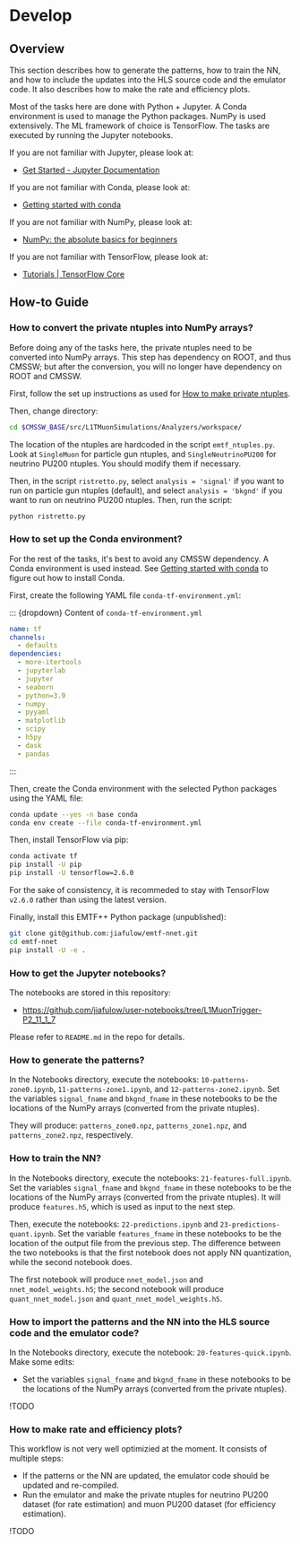# Develop

## Overview

This section describes how to generate the patterns, how to train the NN, and how to include the updates into the HLS source code and the emulator code. It also describes how to make the rate and efficiency plots.

Most of the tasks here are done with Python + Jupyter. A Conda environment is used to manage the Python packages. NumPy is used extensively. The ML framework of choice is TensorFlow. The tasks are executed by running the Jupyter notebooks.

If you are not familiar with Jupyter, please look at:

- [Get Started - Jupyter Documentation](https://jupyter.readthedocs.io/en/latest/content-quickstart.html)

If you are not familiar with Conda, please look at:

- [Getting started with conda](https://conda.io/projects/conda/en/latest/user-guide/getting-started.html)

If you are not familiar with NumPy, please look at:

- [NumPy: the absolute basics for beginners](https://numpy.org/doc/stable/user/absolute_beginners.html)

If you are not familiar with TensorFlow, please look at:

- [Tutorials | TensorFlow Core](https://www.tensorflow.org/tutorials)

## How-to Guide

### How to convert the private ntuples into NumPy arrays?

Before doing any of the tasks here, the private ntuples need to be converted into NumPy arrays. This step has dependency on ROOT, and thus CMSSW; but after the conversion, you will no longer have dependency on ROOT and CMSSW.

First, follow the set up instructions as used for [How to make private ntuples](usage.html#how-to-make-private-ntuples).

Then, change directory:

``` bash
cd $CMSSW_BASE/src/L1TMuonSimulations/Analyzers/workspace/
```

The location of the ntuples are hardcoded in the script `emtf_ntuples.py`. Look at `SingleMuon` for particle gun ntuples, and `SingleNeutrinoPU200` for neutrino PU200 ntuples. You should modify them if necessary.

Then, in the script `ristretto.py`, select `analysis = 'signal'` if you want to run on particle gun ntuples (default), and select `analysis = 'bkgnd'` if you want to run on neutrino PU200 ntuples. Then, run the script:

``` bash
python ristretto.py
```

### How to set up the Conda environment?

For the rest of the tasks, it's best to avoid any CMSSW dependency. A Conda environment is used instead. See [Getting started with conda](https://conda.io/projects/conda/en/latest/user-guide/getting-started.html) to figure out how to install Conda.

First, create the following YAML file `conda-tf-environment.yml`:

::: {dropdown} Content of `conda-tf-environment.yml`

``` yaml
name: tf
channels:
  - defaults
dependencies:
  - more-itertools
  - jupyterlab
  - jupyter
  - seaborn
  - python=3.9
  - numpy
  - pyyaml
  - matplotlib
  - scipy
  - h5py
  - dask
  - pandas
```

:::

Then, create the Conda environment with the selected Python packages using the YAML file:

``` bash
conda update --yes -n base conda
conda env create --file conda-tf-environment.yml
```

Then, install TensorFlow via pip:

``` bash
conda activate tf
pip install -U pip
pip install -U tensorflow=2.6.0
```

For the sake of consistency, it is recommeded to stay with TensorFlow `v2.6.0` rather than using the latest version.

Finally, install this EMTF++ Python package (unpublished):

``` bash
git clone git@github.com:jiafulow/emtf-nnet.git
cd emtf-nnet
pip install -U -e .
```

### How to get the Jupyter notebooks?

The notebooks are stored in this repository:

- <https://github.com/jiafulow/user-notebooks/tree/L1MuonTrigger-P2_11_1_7>

Please refer to `README.md` in the repo for details.

### How to generate the patterns?

In the Notebooks directory, execute the notebooks: `10-patterns-zone0.ipynb`, `11-patterns-zone1.ipynb`, and `12-patterns-zone2.ipynb`. Set the variables `signal_fname` and `bkgnd_fname` in these notebooks to be the locations of the NumPy arrays (converted from the private ntuples).

They will produce: `patterns_zone0.npz`, `patterns_zone1.npz`, and `patterns_zone2.npz`, respectively.

### How to train the NN?

In the Notebooks directory, execute the notebooks: `21-features-full.ipynb`. Set the variables `signal_fname` and `bkgnd_fname` in these notebooks to be the locations of the NumPy arrays (converted from the private ntuples).
It will produce `features.h5`, which is used as input to the next step.

Then, execute the notebooks: `22-predictions.ipynb` and `23-predictions-quant.ipynb`. Set the variable `features_fname` in these notebooks to be the location of the output file from the previous step. The difference between the two notebooks is that the first notebook does not apply NN quantization, while the second notebook does.

The first notebook will produce `nnet_model.json` and `nnet_model_weights.h5`; the second notebook will produce `quant_nnet_model.json` and `quant_nnet_model_weights.h5`.

### How to import the patterns and the NN into the HLS source code and the emulator code?

In the Notebooks directory, execute the notebook: `20-features-quick.ipynb`. Make some edits:

- Set the variables `signal_fname` and `bkgnd_fname` in these notebooks to be the locations of the NumPy arrays (converted from the private ntuples).

!TODO

### How to make rate and efficiency plots?

This workflow is not very well optimizied at the moment. It consists of multiple steps:

- If the patterns or the NN are updated, the emulator code should be updated and re-compiled.
- Run the emulator and make the private ntuples for neutrino PU200 dataset (for rate estimation) and muon PU200 dataset (for efficiency estimation).

!TODO
